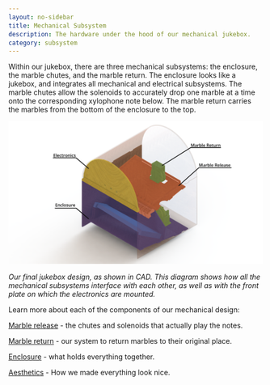 ```yaml
---
layout: no-sidebar
title: Mechanical Subsystem
description: The hardware under the hood of our mechanical jukebox.
category: subsystem
---
```



Within our jukebox, there are three mechanical subsystems: the enclosure, the marble chutes, and the marble return. The enclosure looks like a jukebox, and integrates all mechanical and electrical subsystems. The marble chutes allow the solenoids to accurately drop one marble at a time onto the corresponding xylophone note below. The marble return carries the marbles from the bottom of the enclosure to the top.  


<img class="img-large" src="images/Subsystems.png">

*Our final jukebox design, as shown in CAD. This diagram shows how all the mechanical subsystems interface with each other, as well as with the front plate on which the electronics are mounted.*


Learn more about each of the components of our mechanical design:

[Marble release](/chutes) - the chutes and solenoids that actually play the notes.

[Marble return](/marble_return) - our system to return marbles to their original place.

[Enclosure](/enclosure) - what holds everything together.

[Aesthetics](/aesthetics) - How we made everything look nice.
